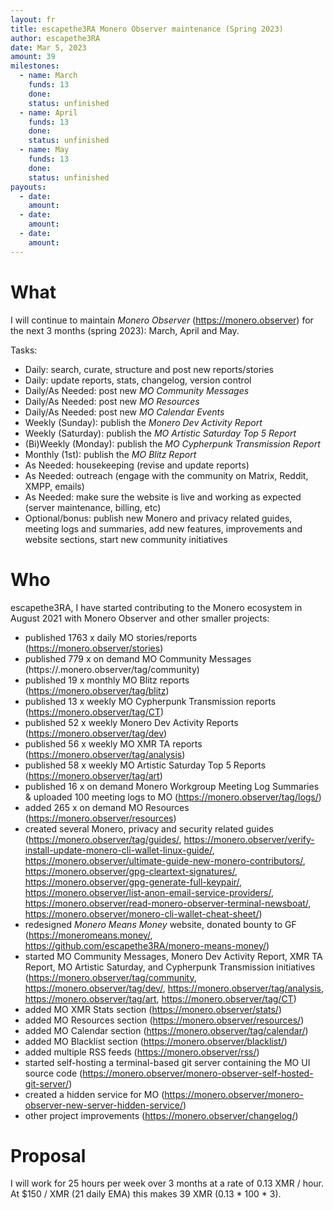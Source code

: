 ```yaml
---
layout: fr
title: escapethe3RA Monero Observer maintenance (Spring 2023)
author: escapethe3RA
date: Mar 5, 2023
amount: 39
milestones:
  - name: March
    funds: 13
    done:
    status: unfinished
  - name: April
    funds: 13
    done:
    status: unfinished
  - name: May
    funds: 13
    done:
    status: unfinished
payouts:
  - date:
    amount:
  - date:
    amount:
  - date:
    amount:
---
```


# What

I will continue to maintain *Monero Observer* (https://monero.observer) for the next 3 months (spring 2023): March, April and May.

Tasks:

- Daily: search, curate, structure and post new reports/stories
- Daily: update reports, stats, changelog, version control
- Daily/As Needed: post new *MO Community Messages*
- Daily/As Needed: post new *MO Resources*
- Daily/As Needed: post new *MO Calendar Events*
- Weekly (Sunday): publish the *Monero Dev Activity Report*
- Weekly (Saturday): publish the *MO Artistic Saturday Top 5 Report*
- (Bi)Weekly (Monday): publish the *MO Cypherpunk Transmission Report*
- Monthly (1st): publish the *MO Blitz Report*
- As Needed: housekeeping (revise and update reports)
- As Needed: outreach (engage with the community on Matrix, Reddit, XMPP, emails)
- As Needed: make sure the website is live and working as expected (server maintenance, billing, etc)
- Optional/bonus: publish new Monero and privacy related guides, meeting logs and summaries, add new features, improvements and website sections, start new community initiatives

# Who

escapethe3RA, I have started contributing to the Monero ecosystem in August 2021 with Monero Observer and other smaller projects:

- published 1763 x daily MO stories/reports (https://monero.observer/stories)
- published 779 x on demand MO Community Messages (https://.monero.observer/tag/community)
- published 19 x monthly MO Blitz reports (https://monero.observer/tag/blitz)
- published 13 x weekly MO Cypherpunk Transmission reports (https://monero.observer/tag/CT)
- published 52 x weekly Monero Dev Activity Reports (https://monero.observer/tag/dev)
- published 56 x weekly MO XMR TA reports (https://monero.observer/tag/analysis)
- published 58 x weekly MO Artistic Saturday Top 5 Reports (https://monero.observer/tag/art)
- published 16 x on demand Monero Workgroup Meeting Log Summaries & uploaded 100 meeting logs to MO (https://monero.observer/tag/logs/)
- added 265 x on demand MO Resources (https://monero.observer/resources)
- created several Monero, privacy and security related guides (https://monero.observer/tag/guides/, https://monero.observer/verify-install-update-monero-cli-wallet-linux-guide/, https://monero.observer/ultimate-guide-new-monero-contributors/, https://monero.observer/gpg-cleartext-signatures/, https://monero.observer/gpg-generate-full-keypair/, https://monero.observer/list-anon-email-service-providers/, https://monero.observer/read-monero-observer-terminal-newsboat/, https://monero.observer/monero-cli-wallet-cheat-sheet/)
- redesigned *Monero Means Money* website, donated bounty to GF (https://moneromeans.money/, https://github.com/escapethe3RA/monero-means-money/)
- started MO Community Messages, Monero Dev Activity Report, XMR TA Report, MO Artistic Saturday, and Cypherpunk Transmission initiatives (https://monero.observer/tag/community, https://monero.observer/tag/dev/, https://monero.observer/tag/analysis, https://monero.observer/tag/art, https://monero.observer/tag/CT)
- added MO XMR Stats section (https://monero.observer/stats/)
- added MO Resources section (https://monero.observer/resources/)
- added MO Calendar section (https://monero.observer/tag/calendar/)
- added MO Blacklist section (https://monero.observer/blacklist/)
- added multiple RSS feeds (https://monero.observer/rss/)
- started self-hosting a terminal-based git server containing the MO UI source code (https://monero.observer/monero-observer-self-hosted-git-server/)
- created a hidden service for MO (https://monero.observer/monero-observer-new-server-hidden-service/)
- other project improvements (https://monero.observer/changelog/)
 
# Proposal

I will work for 25 hours per week over 3 months at a rate of 0.13 XMR / hour. At $150 / XMR (21 daily EMA) this makes 39 XMR (0.13 * 100 * 3).

